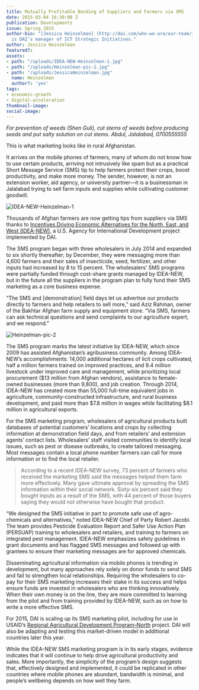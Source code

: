 ```yaml
---
title: Mutually Profitable Bonding of Suppliers and Farmers via SMS
date: 2015-03-04 16:30:00 Z
publication: Developments
issue: Spring 2015
author-bio: "[Jessica Heinzelman] (http://dai.com/who-we-are/our-team/jessica-heinzelman)
  is DAI’s manager of ICT Strategic Initiatives."
author: Jessica Heinzelman
featured?: 
assets:
- path: "/uploads/IDEA-NEW-Heinzelman-1.jpg"
- path: "/uploads/Heinzelman-pic-2.jpg"
- path: "/uploads/JessicaHeinzelman.jpg"
  name: Heinzelman
  author?: 'yes'
tags:
- economic-growth
- digital-acceleration
thumbnail-image:
social-image:
---
```


*For prevention of weeds (Shen Guli), cut stems of weeds before producing seeds and put salty solution on cut stems. Abdul, Jalalabad, 0700555555*

This is what marketing looks like in rural Afghanistan.



It arrives on the mobile phones of farmers, many of whom do not know how to use certain products, arriving not intrusively like spam but as a practical Short Message Service (SMS) tip to help farmers protect their crops, boost productivity, and make more money. The sender, however, is not an extension worker, aid agency, or university partner—it is a businessman in Jalalabad trying to sell farm inputs and supplies while cultivating customer goodwill.

![IDEA-NEW-Heinzelman-1](/uploads/IDEA-NEW-Heinzelman-1.jpg "Drawing out lessons learned from earlier IDEA-NEW SMS marketing efforts") 

Thousands of Afghan farmers are now getting tips from suppliers via SMS thanks to [Incentives Driving Economic Alternatives for the North, East, and West (IDEA-NEW)](http://dai.com/our-work/projects/afghanistan%E2%80%94incentives-driving-economic-alternatives-north-east-and-west-idea-new), a U.S. Agency for International Development project implemented by DAI.

The SMS program began with three wholesalers in July 2014 and expanded to six shortly thereafter; by December, they were messaging more than 4,600 farmers and their sales of insecticide, seed, fertilizer, and other inputs had increased by 8 to 15 percent. The wholesalers’ SMS programs were partially funded through cost-share grants managed by IDEA-NEW, but in the future all the suppliers in the program plan to fully fund their SMS marketing as a core business expense.

“The SMS and [demonstration] field days let us advertise our products directly to farmers and help retailers to sell more,” said Aziz Rahman, owner of the Bakhtar Afghan farm supply and equipment store. “Via SMS, farmers can ask technical questions and send complaints to our agriculture expert, and we respond.”

![Heinzelman-pic-2](/uploads/Heinzelman-pic-2.jpg "SMS brainstorming sticky notes") 

The SMS program marks the latest initiative by IDEA-NEW, which since 2009 has assisted Afghanistan’s agribusiness community. Among IDEA-NEW’s accomplishments: 14,000 additional hectares of licit crops cultivated, half a million farmers trained on improved practices, and 9.4 million livestock under improved care and management, while prioritizing local procurement ($13 million from Afghan vendors), assistance to female-owned businesses (more than 9,800), and job creation. Through 2014, IDEA-NEW has created more than 55,000 full-time equivalent jobs in agriculture, community-constructed infrastructure, and rural business development, and paid more than $7.8 million in wages while facilitating $8.1 million in agricultural exports.

For the SMS marketing program, wholesalers of agricultural products built databases of potential customers’ locations and crops by collecting information at demonstration field days, and from retailers’ and extension agents’ contact lists. Wholesalers’ staff visited communities to identify local issues, such as pest or disease outbreaks, to create tailored messaging. Most messages contain a local phone number farmers can call for more information or to find the local retailer.

> According to a recent IDEA-NEW survey, 73 percent of farmers who received the marketing SMS said the messages helped them farm more effectively. Many gave ultimate approval by spreading the SMS information within their social network. Sixty-six percent said they bought inputs as a result of the SMS, with 44 percent of those buyers saying they would not otherwise have bought that product. 

“We designed the SMS initiative in part to promote safe use of agro-chemicals and alternatives,” noted IDEA-NEW Chief of Party Robert Jacobi. The team provides Pesticide Evaluation Report and Safer Use Action Plan (PERSUAP) training to wholesalers and retailers, and training to farmers on integrated pest management. IDEA-NEW emphasizes safety guidelines in grant documents and has flagged SMS messages and followed up with grantees to ensure their marketing messages are for approved chemicals.

Disseminating agricultural information via mobile phones is trending in development, but many approaches rely solely on donor funds to send SMS and fail to strengthen local relationships. Requiring the wholesalers to co-pay for their SMS marketing increases their stake in its success and helps ensure funds are invested in wholesalers who are thinking innovatively. When their own money is on the line, they are more committed to learning from the pilot and from training provided by IDEA-NEW, such as on how to write a more effective SMS.

For 2015, DAI is scaling up its SMS marketing pilot, including for use in USAID’s [Regional Agricultural Development Program–North](http://dai.com/our-work/projects/afghanistan-regional-agricultural-development-program-radp%E2%80%93north) project. DAI will also be adapting and testing this market-driven model in additional countries later this year.

While the IDEA-NEW SMS marketing program is in its early stages, evidence indicates that it will continue to help drive agricultural productivity and sales. More importantly, the simplicity of the program’s design suggests that, effectively designed and implemented, it could be replicated in other countries where mobile phones are abundant, bandwidth is minimal, and people’s wellbeing depends on how well they farm.
